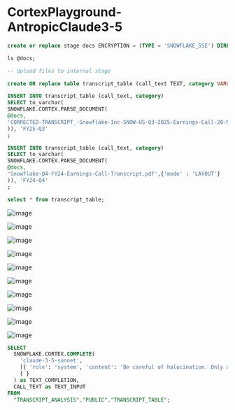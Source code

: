 # CortexPlayground-AntropicClaude3-5
```sql
create or replace stage docs ENCRYPTION = (TYPE = 'SNOWFLAKE_SSE') DIRECTORY = ( ENABLE = true );

ls @docs;

-- Upload files to internal stage

create OR replace table transcript_table (call_text TEXT, category VARCHAR(16777216) );

INSERT INTO transcript_table (call_text, category)
SELECT to_varchar(
SNOWFLAKE.CORTEX.PARSE_DOCUMENT(
@docs,
'CORRECTED-TRANSCRIPT_-Snowflake-Inc-SNOW-US-Q3-2025-Earnings-Call-20-November-2024-5_00-PM-ET.pdf',{'mode' : 'LAYOUT'}
)), 'FY25-Q3'
;

INSERT INTO transcript_table (call_text, category)
SELECT to_varchar(
SNOWFLAKE.CORTEX.PARSE_DOCUMENT(
@docs,
'Snowflake-Q4-FY24-Earnings-Call-Transcript.pdf',{'mode' : 'LAYOUT'}
)), 'FY24-Q4'
;

select * from transcript_table;

```
![image](https://github.com/user-attachments/assets/634cab37-878d-4c3c-87ef-6c1d3bf0e5c9)


![image](https://github.com/user-attachments/assets/4189f93e-c942-41e6-8c91-0b445fc3c015)


![image](https://github.com/user-attachments/assets/4d67f1db-09f7-480f-8935-ac84a0763a94)

![image](https://github.com/user-attachments/assets/5d34f489-b101-4f39-94f9-3029f5d6c0c2)

![image](https://github.com/user-attachments/assets/f5686cdc-1156-4c92-a1db-e71afee2a7d6)

![image](https://github.com/user-attachments/assets/c6ea5a6a-8b96-4ba7-b77a-14e212d0540e)

![image](https://github.com/user-attachments/assets/0146a824-cab6-4f26-b22c-299cdec8c63c)

![image](https://github.com/user-attachments/assets/fbcace80-0142-4802-8a01-d57a8ed57ef7)

![image](https://github.com/user-attachments/assets/a03bc355-20da-4aaf-a209-bbbbcbdcda6b)

![image](https://github.com/user-attachments/assets/51db71f8-7759-4b5f-bfa6-fd824bcac575)


```sql
SELECT
  SNOWFLAKE.CORTEX.COMPLETE(
    'claude-3-5-sonnet',
    [{ 'role': 'system', 'content': 'Be careful of halucination. Only answer if you are sure. Can you give me a sentiment analysis of this earnings call?' }, { 'role': 'user', 'content': CALL_TEXT }],
    { }
  ) as TEXT_COMPLETION,
  CALL_TEXT as TEXT_INPUT
FROM
  "TRANSCRIPT_ANALYSIS"."PUBLIC"."TRANSCRIPT_TABLE";
```
